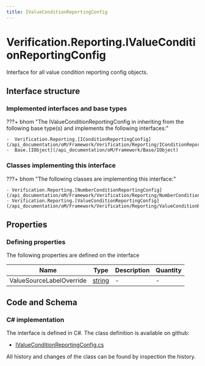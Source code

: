 ```yaml
---
title: IValueConditionReportingConfig
---
```


# Verification.Reporting.IValueConditionReportingConfig

Interface for all value condition reporting config objects.

## Interface structure

### Implemented interfaces and base types

???+ bhom "The IValueConditionReportingConfig in inheriting from the following base type(s) and implements the following interfaces:"

    -  Verification.Reporting.[IConditionReportingConfig](/api_documentation/oM/Framework/Verification/Reporting/IConditionReportingConfig)
    -  Base.[IObject](/api_documentation/oM/Framework/Base/IObject)


### Classes implementing this interface

???+ bhom "The following classes are implementing this interface:"

    - Verification.Reporting.[NumberConditionReportingConfig](/api_documentation/oM/Framework/Verification/Reporting/NumberConditionReportingConfig)
    - Verification.Reporting.[ValueConditionReportingConfig](/api_documentation/oM/Framework/Verification/Reporting/ValueConditionReportingConfig)


## Properties



### Defining properties

The following properties are defined on the interface

| Name             | Type             | Description      | Quantity         |
|------------------|------------------|------------------|------------------|
| ValueSourceLabelOverride | [string](https://learn.microsoft.com/en-us/dotnet/api/System.String?view=netstandard-2.0) | - | - |


## Code and Schema

### C# implementation

The interface is defined in C#. The class definition is available on github:

- [IValueConditionReportingConfig.cs](https://github.com/BHoM/BHoM/blob/develop/Verification_oM/Reporting/Interfaces/IValueConditionReportingConfig.cs)

All history and changes of the class can be found by inspection the history.
